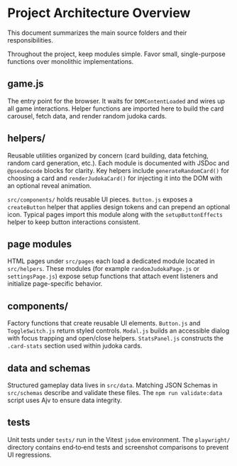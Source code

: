 # Project Architecture Overview

This document summarizes the main source folders and their responsibilities.

Throughout the project, keep modules simple. Favor small,
single-purpose functions over monolithic implementations.

## game.js

The entry point for the browser. It waits for `DOMContentLoaded` and wires up all game interactions. Helper functions are imported here to build the card carousel, fetch data, and render random judoka cards.

## helpers/

Reusable utilities organized by concern (card building, data fetching, random card generation, etc.). Each module is documented with JSDoc and `@pseudocode` blocks for clarity.
Key helpers include `generateRandomCard()` for choosing a card and `renderJudokaCard()` for injecting it into the DOM with an optional reveal animation.

`src/components/` holds reusable UI pieces. `Button.js` exposes a `createButton` helper that applies design tokens and can prepend an optional icon. Typical pages import this module along with the `setupButtonEffects` helper to keep button interactions consistent.

## page modules

HTML pages under `src/pages` each load a dedicated module located in
`src/helpers`. These modules (for example `randomJudokaPage.js` or
`settingsPage.js`) expose setup functions that attach event listeners and
initialize page-specific behavior.

## components/

Factory functions that create reusable UI elements. `Button.js` and
`ToggleSwitch.js` return styled controls. `Modal.js` builds an accessible
dialog with focus trapping and open/close helpers. `StatsPanel.js` constructs
the `.card-stats` section used within judoka cards.

## data and schemas

Structured gameplay data lives in `src/data`. Matching JSON Schemas in `src/schemas` describe and validate these files. The `npm run validate:data` script uses Ajv to ensure data integrity.

## tests

Unit tests under `tests/` run in the Vitest `jsdom` environment. The `playwright/` directory contains end‑to‑end tests and screenshot comparisons to prevent UI regressions.
